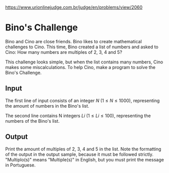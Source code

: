 https://www.urionlinejudge.com.br/judge/en/problems/view/2060

# Bino's Challenge

Bino and Cino are close friends. Bino likes to create mathematical challenges
to Cino. This time, Bino created a list of numbers and asked to Cino: How many
numbers are multiples of 2, 3, 4 and 5?

This challenge looks simple, but when the list contains many numbers, Cino
makes some miscalculations. To help Cino, make a program to solve the Bino's
Challenge.

## Input

The first line of input consists of an integer $N$ ($1 \leq N \leq 1000$),
representing the amount of numbers in the Bino's list.

The second line contains N integers $Li$ ($1 \leq Li \leq 100$), representing the numbers
of the Bino's list.

## Output

Print the amount of multiples of 2, 3, 4 and 5 in the list. Note the formatting
of the output in the output sample, because it must be followed strictly.
"Multiplo(s)" means "Multiple(s)" in English, but you must print the message in
Portuguese.
